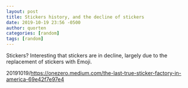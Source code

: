```yaml
---
layout: post
title: Stickers history, and the decline of stickers
date: 2019-10-19 23:56 -0500
author: quorten
categories: [random]
tags: [random]
---
```


Stickers?  Interesting that stickers are in decline, largely due to
the replacement of stickers with Emoji.

20191019/https://onezero.medium.com/the-last-true-sticker-factory-in-america-69e42f7e97e4
